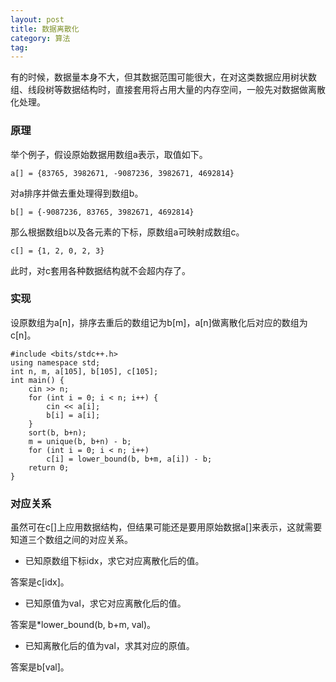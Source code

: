```yaml
---
layout: post
title: 数据离散化
category: 算法
tag:
---
```


有的时候，数据量本身不大，但其数据范围可能很大，在对这类数据应用树状数组、线段树等数据结构时，直接套用将占用大量的内存空间，一般先对数据做离散化处理。

### 原理

举个例子，假设原始数据用数组a表示，取值如下。

```
a[] = {83765, 3982671, -9087236, 3982671, 4692814}
```

对a排序并做去重处理得到数组b。

```
b[] = {-9087236, 83765, 3982671, 4692814}
```

那么根据数组b以及各元素的下标，原数组a可映射成数组c。

```
c[] = {1, 2, 0, 2, 3}
```

此时，对c套用各种数据结构就不会超内存了。

### 实现

设原数组为a[n]，排序去重后的数组记为b[m]，a[n]做离散化后对应的数组为c[n]。

```
#include <bits/stdc++.h>
using namespace std;
int n, m, a[105], b[105], c[105];
int main() {
    cin >> n;
    for (int i = 0; i < n; i++) {
        cin << a[i];
        b[i] = a[i];
    }
    sort(b, b+n);
    m = unique(b, b+n) - b;
    for (int i = 0; i < n; i++)
        c[i] = lower_bound(b, b+m, a[i]) - b;
    return 0;
}
```

### 对应关系

虽然可在c[]上应用数据结构，但结果可能还是要用原始数据a[]来表示，这就需要知道三个数组之间的对应关系。

- 已知原数组下标idx，求它对应离散化后的值。

答案是c[idx]。

- 已知原值为val，求它对应离散化后的值。

答案是\*lower_bound(b, b+m, val)。

- 已知离散化后的值为val，求其对应的原值。

答案是b[val]。

